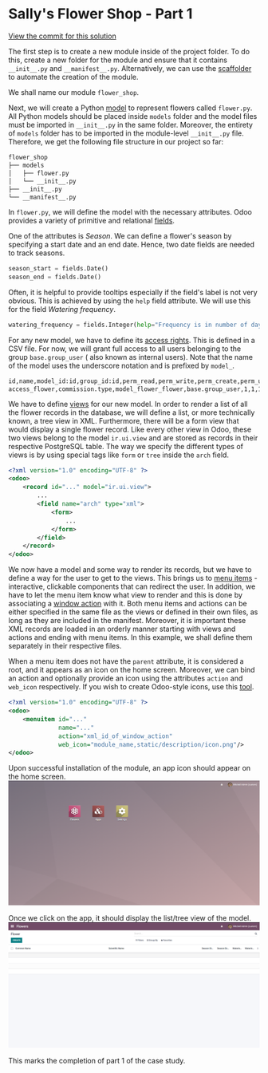 # Sally's Flower Shop - Part 1

[View the commit for this solution](https://github.com/odoo-ps/psae-btco/commit/27601745934143e124f6d9502a59203987c9884c)

The first step is to create a new module inside of the project folder. To do this, create a new folder for the module
and ensure that it contains `__init__.py` and `__manifest__.py`. Alternatively, we can use
the [scaffolder](https://www.odoo.com/documentation/15.0/developer/cli.html#scaffolding)
to automate the creation of the module.

We shall name our module `flower_shop`.

Next, we will create a
Python [model](https://www.odoo.com/documentation/16.0/developer/reference/backend/orm.html#models) to represent flowers
called `flower.py`. All Python models should be
placed inside `models` folder and the model files must be imported in `__init__.py` in the same folder. Moreover, the
entirety of `models` folder has to be imported in the module-level `__init__.py` file. Therefore, we get the following
file structure in our project so far:

```text
flower_shop
├── models
│   ├── flower.py
│   └── __init__.py
├── __init__.py
└── __manifest__.py
```

In `flower.py`, we will define the model with the necessary attributes. Odoo provides a variety
of primitive and
relational [fields](https://www.odoo.com/documentation/16.0/developer/reference/backend/orm.html#fields).

One of the attributes is <i>Season</i>. We can define a flower's season by specifying a start date and an end date.
Hence,
two date fields are needed to track seasons.

```python
season_start = fields.Date()
season_end = fields.Date()
```

<GitHubButton link="https://github.com/odoo-ps/psae-btco/blob/6adc65ac5398ed486c352d4f6dec770467a4f36e/flower_shop/models/flower.py#L11"></GitHubButton>

Often, it is helpful to provide tooltips especially if the field's label is not very obvious. This is achieved by using
the `help` field attribute. We will use this for the field _Watering frequency_.

```python
watering_frequency = fields.Integer(help="Frequency is in number of days")
```

<GitHubButton link="https://github.com/odoo-ps/psae-btco/blob/6adc65ac5398ed486c352d4f6dec770467a4f36e/flower_shop/models/flower.py#L12"></GitHubButton>

For any new model, we have to define
its [access rights](https://www.odoo.com/documentation/16.0/developer/reference/backend/security.html#access-rights).
This is defined in a CSV file. For now, we will grant full access to all users belonging to the
group `base.group_user` (
also known as internal users). Note that the name of the model uses the underscore notation and is prefixed by `model_`.

```text
id,name,model_id:id,group_id:id,perm_read,perm_write,perm_create,perm_unlink
access_flower,commission.type,model_flower_flower,base.group_user,1,1,1,1
```

<GitHubButton link="https://github.com/odoo-ps/psae-btco/blob/6adc65ac5398ed486c352d4f6dec770467a4f36e/flower_shop/security/ir.model.access.csv#L2"></GitHubButton>

We have to define [views](https://www.odoo.com/documentation/16.0/developer/howtos/backend.html#basic-views) for our new
model. In order to render a list of all the flower records in the database, we will
define a list, or more technically known, a tree view in XML. Furthermore, there will be a form view that would
display a single flower record. Like every other view in Odoo, these two views belong to the model `ir.ui.view` and are
stored as records in their respective PostgreSQL table. The way we specify the different types of views is by using
special tags like `form` or `tree` inside the `arch` field.

```xml
<?xml version="1.0" encoding="UTF-8" ?>
<odoo>
    <record id="..." model="ir.ui.view">
        ...
        <field name="arch" type="xml">
            <form>
                ...
            </form>
        </field>
    </record>
</odoo>
```

<GitHubButton link="https://github.com/odoo-ps/psae-btco/blob/6adc65ac5398ed486c352d4f6dec770467a4f36e/flower_shop/views/flower_views.xml#L7"></GitHubButton>

We now have a model and some way to render its records, but we have to define a way for the user to get to the views.
This brings us to [menu items](https://www.odoo.com/documentation/16.0/developer/howtos/backend.html#actions-and-menus) - interactive, clickable components that can redirect the user.
In addition, we have to let the menu item know what view to render and this is done by associating
a [window action](https://www.odoo.com/documentation/16.0/developer/reference/backend/actions.html#window-actions-ir-actions-act-window)
with it. Both menu items and actions can be either specified in the same file as the views or defined in their own
files, as long as they are included in the manifest. Moreover, it is important these XML records are loaded in an
orderly manner starting with views and actions and ending with menu items. In this example, we shall define them
separately in their respective files.

When a menu item does not have the `parent` attribute, it is considered a root, and it appears as an icon on the home
screen.
Moreover, we can bind an action and optionally provide an icon using the attributes `action` and `web_icon`
respectively.
If you wish to create Odoo-style icons, use this [tool](https://spilymp.github.io/ibo/).

```xml
<?xml version="1.0" encoding="UTF-8" ?>
<odoo>
    <menuitem id="..."
              name="..."
              action="xml_id_of_window_action"
              web_icon="module_name,static/description/icon.png"/>
</odoo>
```

<GitHubButton link="https://github.com/odoo-ps/psae-btco/blob/6adc65ac5398ed486c352d4f6dec770467a4f36e/flower_shop/views/menu_items.xml#L3"></GitHubButton>

Upon successful installation of the module, an app icon should appear on the home screen.
![Successful module installation](../.vuepress/assets/images/part-1-img-1.png)

Once we click on the app, it should display the list/tree view of the model.
![List view of model](../.vuepress/assets/images/part-1-img-2.png)

This marks the completion of part 1 of the case study.